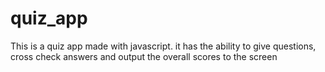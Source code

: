 # quiz_app

This is a quiz app made with javascript. it has the ability to give questions, cross check answers and output the overall scores to the screen
